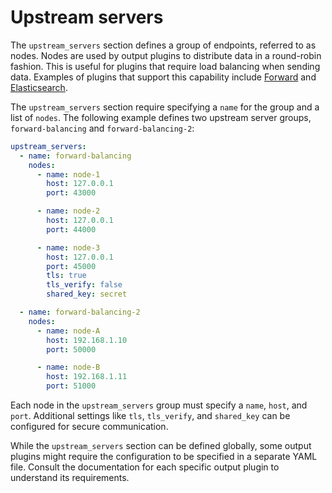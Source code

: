 # Upstream servers

The `upstream_servers` section defines a group of endpoints, referred to as nodes. Nodes are used by output plugins to distribute data in a round-robin fashion. This is useful for plugins that require load balancing when sending data. Examples of plugins that support this capability include [Forward](https://docs.fluentbit.io/manual/pipeline/outputs/forward) and [Elasticsearch](https://docs.fluentbit.io/manual/pipeline/outputs/elasticsearch).

The `upstream_servers` section require specifying a `name` for the group and a list
of `nodes`. The following example defines two upstream server groups, `forward-balancing` and `forward-balancing-2`:

```yaml
upstream_servers:
  - name: forward-balancing
    nodes:
      - name: node-1
        host: 127.0.0.1
        port: 43000

      - name: node-2
        host: 127.0.0.1
        port: 44000

      - name: node-3
        host: 127.0.0.1
        port: 45000
        tls: true
        tls_verify: false
        shared_key: secret

  - name: forward-balancing-2
    nodes:
      - name: node-A
        host: 192.168.1.10
        port: 50000

      - name: node-B
        host: 192.168.1.11
        port: 51000
```

Each node in the `upstream_servers` group must specify a `name`, `host`, and `port`.
Additional settings like `tls`, `tls_verify`, and `shared_key` can be configured for
secure communication.

While the `upstream_servers` section can be defined globally, some output plugins might require the configuration to be specified in a separate YAML file. Consult the documentation for each specific output plugin to understand its requirements.
